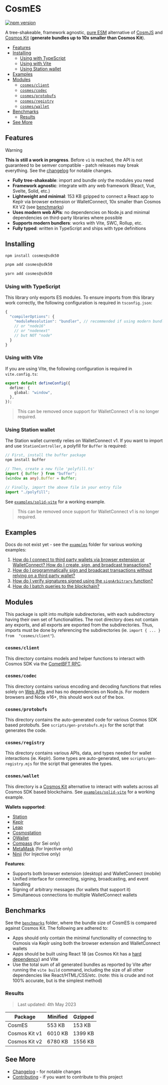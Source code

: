 <!-- omit in toc -->
# CosmES

[![npm version](https://badge.fury.io/js/cosmes.svg)](https://www.npmjs.com/package/cosmes)

A tree-shakeable, framework agnostic, [pure ESM](https://gist.github.com/sindresorhus/a39789f98801d908bbc7ff3ecc99d99c) alternative of [CosmJS](https://github.com/cosmos/cosmjs) and [Cosmos Kit](https://cosmoskit.com) (**generate bundles up to 10x smaller than Cosmos Kit**).

- [Features](#features)
- [Installing](#installing)
  - [Using with TypeScript](#using-with-typescript)
  - [Using with Vite](#using-with-vite)
  - [Using Station wallet](#using-station-wallet)
- [Examples](#examples)
- [Modules](#modules)
  - [`cosmes/client`](#cosmesclient)
  - [`cosmes/codec`](#cosmescodec)
  - [`cosmes/protobufs`](#cosmesprotobufs)
  - [`cosmes/registry`](#cosmesregistry)
  - [`cosmes/wallet`](#cosmeswallet)
- [Benchmarks](#benchmarks)
  - [Results](#results)
- [See More](#see-more)

## Features

> [!WARNING]  
> **This is still a work in progress**. Before `v1` is reached, the API is not guaranteed to be semver compatible - patch releases may break everything. See the [changelog](./CHANGELOG.md) for notable changes.

- **Fully tree-shakeable**: import and bundle only the modules you need
- **Framework agnostic**: integrate with any web framework (React, Vue, Svelte, Solid, etc.)
- **Lightweight and  minimal**: 153 KB gzipped to connect a React app to Keplr via browser extension or WalletConnect, 10x smaller than Cosmos Kit V2 (see [benchmarks](#benchmarks))
- **Uses modern web APIs**: no dependencies on Node.js and minimal dependencies on third-party libraries where possible
- **Supports modern bundlers**: works with Vite, SWC, Rollup, etc.
- **Fully typed**: written in TypeScript and ships with type definitions

## Installing

```sh
npm install cosmes@sdk50

pnpm add cosmes@sdk50

yarn add cosmes@sdk50
```

### Using with TypeScript

This library only exports ES modules. To ensure imports from this library work correctly, the following configuration is required in `tsconfig.json`:

```ts
{
  "compilerOptions": {
    "moduleResolution": "bundler", // recommended if using modern bundlers
    // or "node16" 
    // or "nodenext"
    // but NOT "node"
  }
}
```

### Using with Vite

If you are using Vite, the following configuration is required in `vite.config.ts`:

```ts
export default defineConfig({
  define: {
    global: "window",
  },
});
```

> This can be removed once support for WalletConnect v1 is no longer required.

### Using Station wallet

The Station wallet currently relies on WalletConnect v1. If you want to import and use `StationController`, a polyfill for `Buffer` is required:

```ts
// First, install the buffer package
npm install buffer

// Then, create a new file 'polyfill.ts'
import { Buffer } from "buffer";
(window as any).Buffer = Buffer;

// Finally, import the above file in your entry file
import "./polyfill";
```

See [`examples/solid-vite`](./examples/solid-vite) for a working example.

> This can be removed once support for WalletConnect v1 is no longer required.

## Examples

Docs do not exist yet - see the [`examples`](./examples) folder for various working examples:

1. [How do I connect to third party wallets via browser extension or WalletConnect? How do I create, sign, and broadcast transactions?](./examples/solid-vite)
2. [How do I programmatically sign and broadcast transactions without relying on a third party wallet?](./examples/mnemonic-wallet)
3. [How do I verify signatures signed using the `signArbitrary` function?](./examples/verify-signatures)
4. [How do I batch queries to the blockchain?](./examples/batch-query)

## Modules

This package is split into multiple subdirectories, with each subdirectory having their own set of functionalities. The root directory does not contain any exports, and all exports are exported from the subdirectories. Thus, imports must be done by referencing the subdirectories (ie. `import { ... } from  "cosmes/client"`).

### `cosmes/client`

This directory contains models and helper functions to interact with Cosmos SDK via the [CometBFT RPC](https://docs.cosmos.network/v0.50/core/grpc_rest#cometbft-rpc).

### `cosmes/codec`

This directory contains various encoding and decoding functions that relies solely on [Web APIs](https://developer.mozilla.org/en-US/docs/Web/API) and has no dependencies on Node.js. For modern browsers and Node v16+, this should work out of the box.

### `cosmes/protobufs`

This directory contains the auto-generated code for various Cosmos SDK based protobufs. See `scripts/gen-protobufs.mjs` for the script that generates the code.

### `cosmes/registry`

This directory contains various APIs, data, and types needed for wallet interactions (ie. Keplr). Some types are auto-generated, see `scripts/gen-registry.mjs` for the script that generates the types.

### `cosmes/wallet`

This directory is a [Cosmos Kit](https://cosmoskit.com) alternative to interact with wallets across all Cosmos SDK based blockchains. See [`examples/solid-vite`](./examples/solid-vite) for a working example.

**Wallets supported**:

- [Station](https://docs.terra.money/learn/station/)
- [Keplr](https://www.keplr.app/)
- [Leap](https://www.leapwallet.io/)
- [Cosmostation](https://wallet.cosmostation.io/)
- [OWallet](https://owallet.dev/)
- [Compass](https://compasswallet.io/) (for Sei only)
- [MetaMask](https://metamask.io/) (for Injective only)
- [Ninji](https://ninji.xyz/) (for Injective only)

**Features**:

- Supports both browser extension (desktop) and WalletConnect (mobile)
- Unified interface for connecting, signing, broadcasting, and event handling
- Signing of arbitrary messages (for wallets that support it)
- Simultaneous connections to multiple WalletConnect wallets

## Benchmarks

See the [`benchmarks`](./benchmarks) folder, where the bundle size of CosmES is compared against Cosmos Kit. The following are adhered to:

- Apps should only contain the minimal functionality of connecting to Osmosis via Keplr using both the browser extension and WalletConnect wallets
- Apps should be built using React 18 (as Cosmos Kit has a [hard dependency](https://docs.cosmoskit.com/get-started)) and Vite
- Use the total sum of all generated bundles as reported by Vite after running the `vite build` command, including the size of all other dependencies like React/HTML/CSS/etc. (note: this is crude and not 100% accurate, but is the simplest method)

### Results

> Last updated: 4th May 2023

| Package       | Minified | Gzipped |
|---------------|----------|---------|
| CosmES        | 553 KB   | 153 KB  |
| Cosmos Kit v1 | 6010 KB  | 1399 KB |
| Cosmos Kit v2 | 6780 KB  | 1556 KB |

## See More

- [Changelog](./CHANGELOG.md) - for notable changes
- [Contributing](./CONTRIBUTING.md) - if you want to contribute to this project
